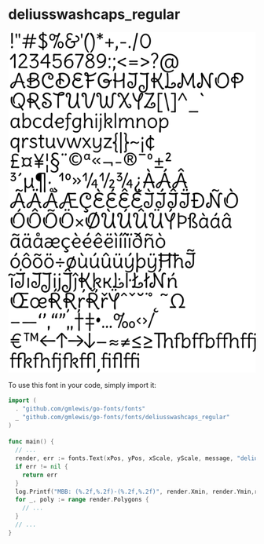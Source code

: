 # deliusswashcaps_regular

![deliusswashcaps_regular](deliusswashcaps_regular.png)

To use this font in your code, simply import it:

```go
import (
  . "github.com/gmlewis/go-fonts/fonts"
  _ "github.com/gmlewis/go-fonts/fonts/deliusswashcaps_regular"
)

func main() {
  // ...
  render, err := fonts.Text(xPos, yPos, xScale, yScale, message, "deliusswashcaps_regular")
  if err != nil {
    return err
  }
  log.Printf("MBB: (%.2f,%.2f)-(%.2f,%.2f)", render.Xmin, render.Ymin,render.Xmax, render.Ymax)
  for _, poly := range render.Polygons {
    // ...
  }
  // ...
}
```
